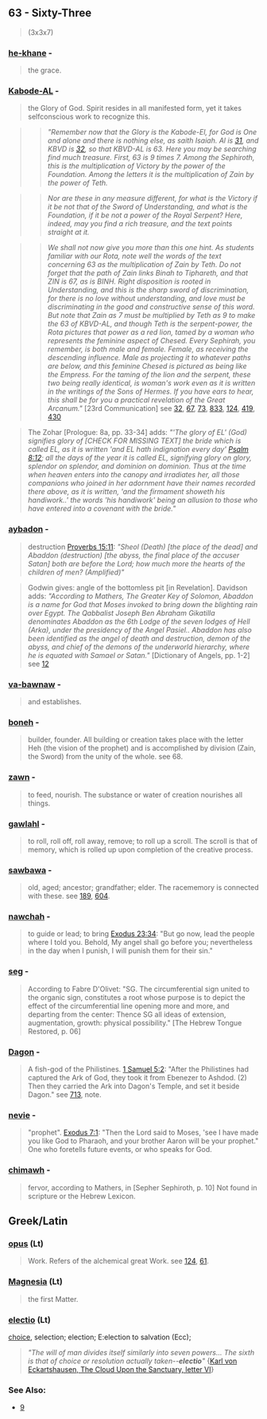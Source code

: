 ## 63 - Sixty-Three
> (3x3x7)

### [he-khane](/keys/HChN) - 
> the grace.

### [Kabode-AL](/keys/KBVD-AL) - 
> the Glory of God. Spirit resides in all manifested form, yet it takes selfconscious work to recognize this.

> > *"Remember now that the Glory is the Kabode-El, for God is One and alone and there is nothing else, as saith Isaiah. Al is [31](31), and KBVD is [32](32), so that KBVD-AL is 63. Here you may be searching find much treasure. First, 63 is 9 times 7. Among the Sephiroth, this is the multiplication of Victory by the power of the Foundation. Among the letters it is the multiplication of Zain by the power of Teth.*

> > *Nor are these in any measure different, for what is the Victory if it be not that of the Sword of Understanding, and what is the Foundation, if it be not a power of the Royal Serpent? Here, indeed, may you find a rich treasure, and the text points straight at it.*

> > *We shall not now give you more than this one hint. As students familiar with our Rota, note well the words of the text concerning 63 as the multiplication of Zain by Teth. Do not forget that the path of Zain links Binah to Tiphareth, and that ZIN is 67, as is BINH. Right disposition is rooted in Understanding, and this is the sharp sword of discrimination, for there is no love without understanding, and love must be discriminating in the good and constructive sense of this word. But note that Zain as 7 must be multiplied by Teth as 9 to make the 63 of KBVD-AL, and though Teth is the serpent-power, the Rota pictures that power as a red lion, tamed by a woman who represents the feminine aspect of Chesed. Every Sephirah, you remember, is both male and female. Female, as receiving the descending influence. Male as projecting it to whatever paths are below, and this feminine Chesed is pictured as being like the Empress. For the taming of the lion and the serpent, these two being really identical, is woman's work even as it is written in the writings of the Sons of Hermes. If you have ears to hear, this shall be for you a practical revelation of the Great Arcanum."* [23rd Communication] see [32](32), [67](67), [73](73), [833](833), [124](124), [419](419), [430](430)

> The Zohar [Prologue: 8a, pp. 33-34] adds: *"'The glory of EL' (God) signifies glory of [CHECK FOR MISSING TEXT] the bride which is called EL, as it is written 'and EL hath indignation every day' [Psalm 8:12](http://biblehub.com/psalms/8-12.htm); all the days of the year it is called EL, signifying glory on glory, splendor on splendor, and dominion on dominion. Thus at the time when heaven enters into the canopy and irradiates her, all those companions who joined in her adornment have their names recorded there above, as it is written, 'and the firmament showeth his handiwork..' the words 'his handiwork' being an allusion to those who have entered into a covenant with the bride."*

### [aybadon](/keys/ABDVN) - 
> destruction [Proverbs 15:11](http://biblehub.com//.htm): *"Sheol (Death) [the place of the dead] and Abaddon (destruction) [the abyss, the final place of the accuser Satan] both are before the Lord; how much more the hearts of the children of men? (Amplified)"*

> Godwin gives: angle of the bottomless pit [in Revelation]. Davidson adds: *"According to Mathers, The Greater Key of Solomon, Abaddon is a name for God that Moses invoked to bring down the blighting rain over Egypt. The Qabbalist Joseph Ben Abraham Gikatilla denominates Abaddon as the 6th Lodge of the seven lodges of Hell (Arka), under the presidency of the Angel Pasiel.. Abaddon has also been identified as the angel of death and destruction, demon of the abyss, and chief of the demons of the underworld hierarchy, where he is equated with Samael or Satan."* [Dictionary of Angels, pp. 1-2] see [12](12)

### [va-bawnaw](/keys/VBNH) - 
> and establishes.

### [boneh](/keys/BVNH) - 
> builder, founder. All building or creation takes place with the letter Heh (the vision of the prophet) and is accomplished by division (Zain, the Sword) from the unity of the whole. see 68.

### [zawn](/keys/ZVN) - 
> to feed, nourish. The substance or water of creation nourishes all things.

### [gawlahl](/keys/GLL) - 
> to roll, roll off, roll away, remove; to roll up a scroll. The scroll is that of memory, which is rolled up upon completion of the creative process.

### [sawbawa](/keys/SBA) - 
> old, aged; ancestor; grandfather; elder. The racememory is connected with these. see [189](189), [604](604).

### [nawchah](/keys/NChH) - 
> to guide or lead; to bring [Exodus 23:34](http://biblehub.com//.htm): "But go now, lead the people where I told you. Behold, My angel shall go before you; nevertheless in the day when I punish, I will punish them for their sin."

### [seg](/keys/SG) - 
> According to Fabre D'Olivet: "SG. The circumferential sign united to the organic sign, constitutes a root whose purpose is to depict the effect of the circumferential line opening more and more, and departing from the center: Thence SG all ideas of extension, augmentation, growth: physical possibility." [The Hebrew Tongue Restored, p. 06]

### [Dagon](/keys/DGVN) - 
> A fish-god of the Philistines. [1 Samuel 5:2](http://biblehub.com//.htm): "After the Philistines had captured the Ark of God, they took it from Ebenezer to Ashdod. (2) Then they carried the Ark into Dagon's Temple, and set it beside Dagon." see [713](713), note.

### [nevie](/keys/NBIA) - 
> "prophet". [Exodus 7:1](http://biblehub.com//.htm): "Then the Lord said to Moses, 'see I have made you like God to Pharaoh, and your brother Aaron will be your prophet." One who foretells future events, or who speaks for God.

### [chimawh](/keys/CHIMH) - 
> fervor, according to Mathers, in [Sepher Sephiroth, p. 10] Not found in scripture or the Hebrew Lexicon.

## Greek/Latin

### [opus](/latin?word=opus) (Lt)
> Work. Refers of the alchemical great Work. see [124](124), [61](61).

### [Magnesia](/latin?word=Magnesia) (Lt)
> the first Matter.

### [electio](/latin?word=electio) (Lt)
[choice](http://archives.nd.edu/cgi-bin/wordz.pl?keyword=electio), selection; election; E:election to salvation (Ecc);

> *"The will of man divides itself similarly into seven powers... The sixth is that of choice or resolution actually taken--**electio**"* {[Karl von Eckartshausen, The Cloud Upon the Sanctuary, letter VI](cloud-upon-sanctuary)}

### See Also:

- [9](9)
